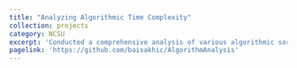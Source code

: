 ```yaml
---
title: "Analyzing Algorithmic Time Complexity"
collection: projects
category: NCSU
excerpt: 'Conducted a comprehensive analysis of various algorithmic sorting techniques and compared the runtime of each technique over multiple executions over diverse data sets. We then generated a detailed mapping of the average run-time for each approach and analysed the reasoning behind our findings. Furthermore, we presented ideas on how to optimize the sorting techniques for faster processing.'
pagelink: 'https://github.com/baisakhic/AlgorithmAnalysis'
---
```


